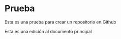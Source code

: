 # Prueba
Esta es una prueba para crear un repositorio en Github

Esta es una edición al documento principal
